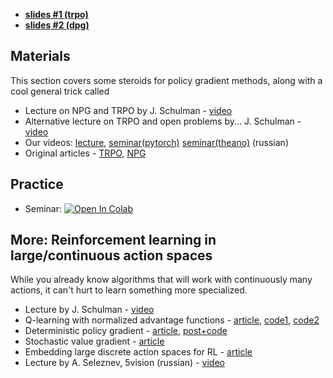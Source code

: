 * [__slides #1 (trpo)__](https://docs.google.com/presentation/d/15Z_AVBsO9VuOSZ5uY-Q4by3tHKiRSENchhAKHhCxIOc/present?token=AC4w5VgM6o7lCOmwtNFI3lfzyPv2PHOpRQ%3A1511795215658&includes_info_params=1#slide=id.g1d8d5bc58c_0_4)
* [__slides #2 (dpg)__](https://yadi.sk/i/uV6IA-C23UTn7c)

## Materials
This section covers some steroids for policy gradient methods, along with a cool general trick called 

* Lecture on NPG and TRPO by J. Schulman - [video](https://www.youtube.com/watch?v=_t5fpZuuf-4)
* Alternative lecture on TRPO and open problems by... J. Schulman - [video](https://www.youtube.com/watch?v=gb5Q2XL5c8A)
* Our videos: [lecture](https://yadi.sk/i/OP0B1BEj3UcmW9), [seminar(pytorch)](https://yadi.sk/i/D8mHrKM63UcmWh) [seminar(theano)](https://yadi.sk/i/b0ol2gUV3HiKKJ) (russian)
* Original articles - [TRPO](https://arxiv.org/abs/1502.05477), [NPG](https://papers.nips.cc/paper/2073-a-natural-policy-gradient.pdf)

## Practice
* Seminar: [![Open In Colab](https://colab.research.google.com/assets/colab-badge.svg)](https://colab.research.google.com/github/yandexdataschool/Practical_RL/blob/spring19/week09_policy_II/seminar_TRPO_pytorch.ipynb)


## More: Reinforcement learning in large/continuous action spaces
While you already know algorithms that will work with continuously many actions, it can't hurt to learn something more specialized.
 * Lecture by J. Schulman - [video](https://www.youtube.com/watch?v=jmMsNQ2eug4)
 * Q-learning with normalized advantage functions - [article](https://arxiv.org/abs/1603.00748), [code1](https://github.com/carpedm20/NAF-tensorflow), [code2](http://bit.ly/2qx2087)
 * Deterministic policy gradient - [article](https://arxiv.org/pdf/1512.07679.pdf), [post+code](https://yanpanlau.github.io/2016/10/11/Torcs-Keras.html)
 * Stochastic value gradient - [article](https://arxiv.org/abs/1510.09142)
 * Embedding large discrete action spaces for RL - [article](https://arxiv.org/pdf/1512.07679.pdf)
 * Lecture by A. Seleznev, 5vision (russian) - [video](www.youtube.com/watch?v=j1L2FnanXPo&t=119m45s)

